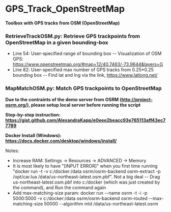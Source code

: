 # GPS_Track_OpenStreetMap
**Toolbox with GPS tracks from OSM (OpenStreetMap)**

### RetrieveTrackOSM.py: Retrieve GPS trackpoints from OpenStreetMap in a given bounding-box
- Line 54: User-specified range of bounding box -- Visualization of OSM GPS: https://www.openstreetmap.org/#map=12/40.7463/-73.9644&layers=G
- Line 82: User-specified max number of GPS tracks from 0.25*0.25 bounding box -- Find lat and lng via the link, https://www.latlong.net/

### MapMatchOSM.py: Match GPS trackpoints to OpenStreetMap
**Due to the contraints of the demo server from OSRM (http://project-osrm.org/), please setup local server before running the script**

**Step-by-step instruction: https://gist.github.com/AlexandraKapp/e0eee2beacc93e765113aff43ec77789**

**Docker Install (Windows): https://docs.docker.com/desktop/windows/install/**

Notes:
- Increase RAM: Settings -> Resources -> ADVANCED -> Memory
- It is most likely to have "[INPUT ERROR]" when you first time running "docker run -t -v c:/docker:/data osrm/osrm-backend osrm-extract -p /opt/car.lua /data/us-northeast-latest.osm.pbf". Not a big deal -- Drag us-northeast-latest.osm.pbf into c:/docker (which was just created by the command), and Run the command again
- Add max-matching-size param: docker run --name osrm -t -i -p 5000:5000 -v c:/docker:/data osrm/osrm-backend osrm-routed --max-matching-size 50000 --algorithm mld /data/us-northeast-latest.osrm
